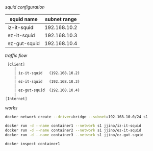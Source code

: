 _squid configuration_

|squid name | subnet range|
|---|---|
| iz-it-squid  | 192.168.10.2 |
| ez-it-squid  | 192.168.10.3 |
| ez-gut-squid | 192.168.10.4 |

_traffic flow_

     [Client]
        |
        | iz-it-squid   (192.168.10.2)
        |
        | ez-it-squid   (192.168.10.3)
        |
        | ez-gut-squid  (192.168.10.4)
        |
    [Internet]

_works_

```bash
docker network create --driver=bridge --subnet=192.168.10.0/24 s1

docker run -d --name container1 --network s1 jjino/iz-it-squid
docker run -d --name container2 --network s1 jjino/ez-it-squid
docker run -d --name container3 --network s1 jjino/ez-gut-squid

docker inspect container1

```
